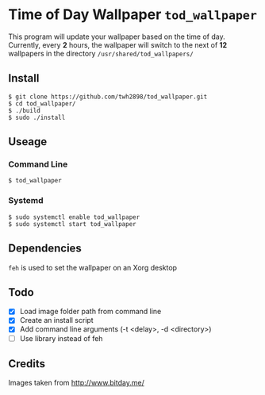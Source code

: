 # Time of Day Wallpaper `tod_wallpaper`

This program will update your wallpaper based on the time of day. Currently, every **2** hours, the wallpaper will switch to the next of **12** wallpapers in the directory `/usr/shared/tod_wallpapers/`

## Install

```
$ git clone https://github.com/twh2898/tod_wallpaper.git
$ cd tod_wallpaper/
$ ./build
$ sudo ./install
```

## Useage

### Command Line
```
$ tod_wallpaper
```

### Systemd
```
$ sudo systemctl enable tod_wallpaper
$ sudo systemctl start tod_wallpaper
```

## Dependencies

`feh` is used to set the wallpaper on an Xorg desktop

## Todo

- [x] Load image folder path from command line
- [x] Create an install script
- [x] Add command line arguments (-t &lt;delay&gt;, -d &lt;directory&gt;)
- [ ] Use library instead of feh

## Credits

Images taken from http://www.bitday.me/
